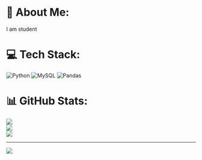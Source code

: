 # 💫 About Me:
I am student


# 💻 Tech Stack:
![Python](https://img.shields.io/badge/python-3670A0?style=flat-square&logo=python&logoColor=ffdd54) ![MySQL](https://img.shields.io/badge/mysql-%2300000f.svg?style=flat-square&logo=mysql&logoColor=white) ![Pandas](https://img.shields.io/badge/pandas-%23150458.svg?style=flat-square&logo=pandas&logoColor=white)
# 📊 GitHub Stats:
![](https://github-readme-stats.vercel.app/api?username=Snehanikki&theme=blue-green&hide_border=false&include_all_commits=false&count_private=false)<br/>
![](https://github-readme-streak-stats.herokuapp.com/?user=Snehanikki&theme=blue-green&hide_border=false)<br/>
![](https://github-readme-stats.vercel.app/api/top-langs/?username=Snehanikki&theme=blue-green&hide_border=false&include_all_commits=false&count_private=false&layout=compact)

---
[![](https://visitcount.itsvg.in/api?id=Snehanikki&icon=0&color=0)](https://visitcount.itsvg.in)

<!-- Proudly created with GPRM ( https://gprm.itsvg.in ) -->
